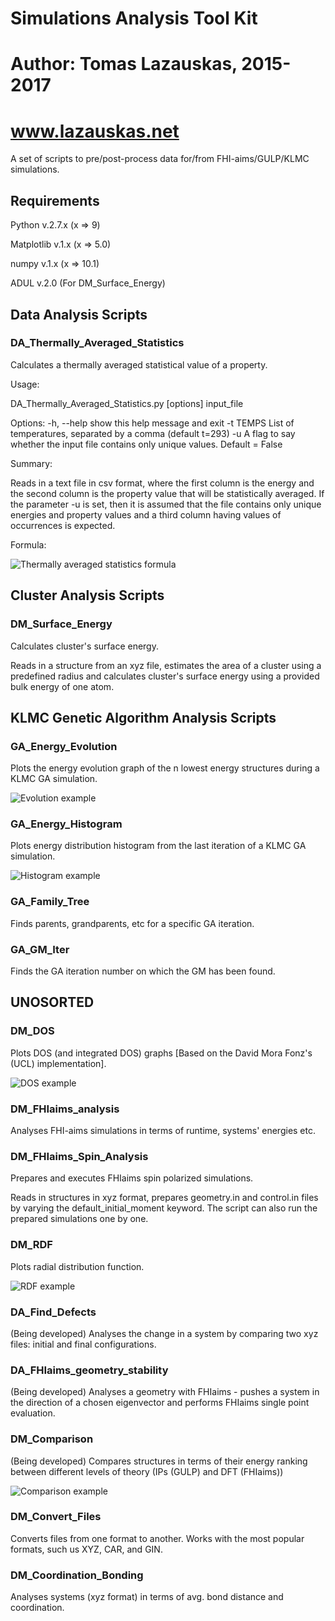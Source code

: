 # Simulations Analysis Tool Kit
# Author: Tomas Lazauskas, 2015-2017
# www.lazauskas.net

A set of scripts to pre/post-process data for/from FHI-aims/GULP/KLMC simulations.

## Requirements 
Python v.2.7.x (x => 9)

Matplotlib v.1.x (x => 5.0)

numpy v.1.x (x => 10.1)

ADUL v.2.0 (For DM_Surface_Energy)

## Data Analysis Scripts

### DA_Thermally_Averaged_Statistics
Calculates a thermally averaged statistical value of a property. 

Usage:

DA_Thermally_Averaged_Statistics.py [options] input_file

Options:
  -h, --help  show this help message and exit
  -t TEMPS    List of temperatures, separated by a comma (default t=293)
  -u          A flag to say whether the input file contains only unique
              values. Default = False

Summary:

Reads in a text file in csv format, where the first column is the energy and the second column is the property value that will be statistically averaged. If the parameter -u is set, then it is assumed that the file contains only unique energies and property values and a third column having values of occurrences is expected.

Formula:

![Thermally averaged statistics formula](formulas/DA_Thermally_Averaged_Statistics.gif)

<!---
\left \langle A \right \rangle = \frac{\sum_{i}A_{i} \cdot \exp{\left ( -\Delta E_{i} / kT \right )}}{\sum_{i} \exp{\left ( -\Delta E_{i} / kT \right )}}
-->

## Cluster Analysis Scripts

### DM_Surface_Energy 
Calculates cluster's surface energy. 

Reads in a structure from an xyz file, estimates the area of a cluster using a predefined radius and calculates cluster's surface energy using a provided bulk energy of one atom.

## KLMC Genetic Algorithm Analysis Scripts

### GA_Energy_Evolution 
Plots the energy evolution graph of the n lowest energy structures during a KLMC GA simulation.

![Evolution example](exampleImages/GA_Energy_Evolution.png)

### GA_Energy_Histogram 
Plots energy distribution histogram from the last iteration of a KLMC GA simulation.

![Histogram example](exampleImages/GA_Energy_Histogram.png)

### GA_Family_Tree 
Finds parents, grandparents, etc for a specific GA iteration.

### GA_GM_Iter
Finds the GA iteration number on which the GM has been found.

## UNOSORTED

### DM_DOS
Plots DOS (and integrated DOS) graphs [Based on the David Mora Fonz's (UCL) implementation].

![DOS example](exampleImages/DM_DOS.png)

### DM_FHIaims_analysis 
Analyses FHI-aims simulations in terms of runtime, systems' energies etc.

### DM_FHIaims_Spin_Analysis 
Prepares and executes FHIaims spin polarized simulations. 

Reads in structures in xyz format, prepares geometry.in and control.in files by varying the default_initial_moment keyword. The script can also run the prepared simulations one by one. 

### DM_RDF
Plots radial distribution function.

![RDF example](exampleImages/DM_RDF.png)

### DA_Find_Defects
(Being developed) Analyses the change in a system by comparing two xyz files: initial and final configurations.

### DA_FHIaims_geometry_stability
(Being developed) Analyses a geometry with FHIaims - pushes a system in the direction of a chosen eigenvector and performs FHIaims single point evaluation.

### DM_Comparison 
(Being developed) Compares structures in terms of their energy ranking between different levels of theory (IPs (GULP) and DFT (FHIaims))

![Comparison example](exampleImages/DM_Comparison.png)

### DM_Convert_Files 
Converts files from one format to another. Works with the most popular formats, such us XYZ, CAR, and GIN.

### DM_Coordination_Bonding 
Analyses systems (xyz format) in terms of avg. bond distance and coordination.


